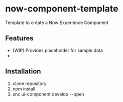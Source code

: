 # now-component-template

Template to create a Now Experience Component

## Features

- (WIP) Provides placeholder for sample data
- 

## Installation 

1. clone repository
2. npm install
3. snc ui-component develop --open
